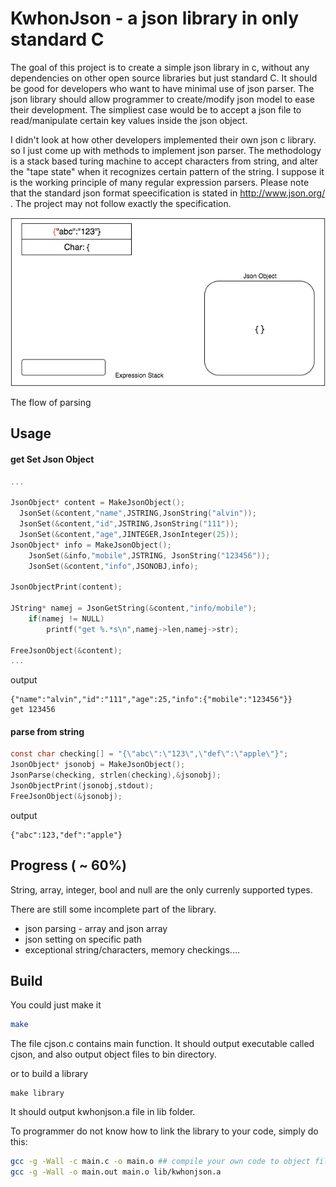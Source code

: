 KwhonJson - a json library in only standard C
===

The goal of this project is to create a simple json library in c, without any dependencies on other open source libraries but just standard C. It should be good for developers who want to have minimal use of json parser. The json library should allow programmer to create/modify json model to ease their development. The simpliest case would be to accept a json file to read/manipulate certain key values inside the json object. 

I didn't look at how other developers implemented their own json c library. so I just come up with methods to implement json parser. The methodology is a stack based turing machine to accept characters from string, and alter the "tape state" when it recognizes certain pattern of the string. I suppose it is the working principle of many regular expression parsers. Please note that the standard json format speecification is stated in http://www.json.org/ . The project may not follow exactly the specification.

![Flow of Parsing](info/stack_flow.gif)

The flow of parsing

Usage
---

#### get Set Json Object
```c
...

JsonObject* content = MakeJsonObject();
  JsonSet(&content,"name",JSTRING,JsonString("alvin"));
  JsonSet(&content,"id",JSTRING,JsonString("111"));
  JsonSet(&content,"age",JINTEGER,JsonInteger(25));
JsonObject* info = MakeJsonObject();
    JsonSet(&info,"mobile",JSTRING, JsonString("123456"));
    JsonSet(&content,"info",JSONOBJ,info);
    
JsonObjectPrint(content);

JString* namej = JsonGetString(&content,"info/mobile");
    if(namej != NULL)
        printf("get %.*s\n",namej->len,namej->str);

FreeJsonObject(&content);
...
```

output
```
{"name":"alvin","id":"111","age":25,"info":{"mobile":"123456"}}
get 123456
```


#### parse from string
```c
const char checking[] = "{\"abc\":\"123\",\"def\":\"apple\"}";
JsonObject* jsonobj = MakeJsonObject();
JsonParse(checking, strlen(checking),&jsonobj);
JsonObjectPrint(jsonobj,stdout);
FreeJsonObject(&jsonobj);
```
output
```
{"abc":123,"def":"apple"}
```


Progress ( ~ 60%)
---

String, array, integer, bool and null are the only currenly supported types.


There are still some incomplete part of the library.
* json parsing - array and json array
* json setting on specific path
* exceptional string/characters, memory checkings....

Build
---

You could just make it
```sh
make
```
The file cjson.c contains main function.
It should output executable called cjson, and also output object files to bin directory.

or to build a library
```
make library
```
It should output kwhonjson.a file in lib folder.

To programmer do not know how to link the library to your code, simply do this:
```sh
gcc -g -Wall -c main.c -o main.o ## compile your own code to object files
gcc -g -Wall -o main.out main.o lib/kwhonjson.a
```


